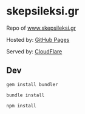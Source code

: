 # skepsileksi.gr
Repo of www.skepsileksi.gr

Hosted by: [GitHub Pages](https://www.github.com)

Served by: [CloudFlare](https://www.cloudflare.com)

## Dev
`gem install bundler`

`bundle install`

`npm install`